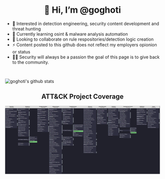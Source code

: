 <h1 align="center">👋 Hi, I’m @goghoti</h1>

- 👀 Interested in detection engineering, security content development and threat hunting 
- 🌱 Currently learning osint & malware analysis automation 
- 💞️ Looking to collaborate on rule respositories/detection logic creation  
- ⚡ Content posted to this github does not reflect my employers opionion or status 
- 👨‍💻 Security will always be a passion the goal of this page is to give back to the community. 

<br />

![goghoti's github stats](https://github-readme-stats.vercel.app/api?username=goghoti&hide=issues,prs,stars&&theme=dark)

<h2 align="center">ATT&CK Project Coverage</h2>

![MITRE TTP Coverage](https://github.com/goghoti/goghoti/blob/main/misc/ProjectCoverage.PNG)


<!---
goghoti/goghoti is a ✨ special ✨ repository because its `README.md` (this file) appears on your GitHub profile.
You can click the Preview link to take a look at your changes.
--->
